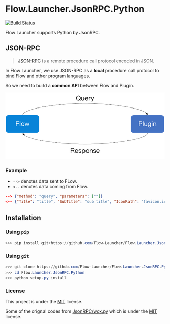 # Flow.Launcher.JsonRPC.Python

[![Build Status](https://travis-ci.org/Zeroto521/Flow.Launcher.JsonRPC.Python.svg?branch=master)](https://travis-ci.org/Zeroto521/Flow.Launcher.JsonRPC.Python)

Flow Launcher supports Python by JsonRPC.

## JSON-RPC

> [JSON-RPC](https://en.wikipedia.org/wiki/JSON-RPC) is a remote procedure call protocol encoded in JSON.

In Flow Launcher, we use JSON-RPC as a **local** procedure call protocol to bind Flow and other program languages.

So we need to build a **common API** between Flow and Plugin.

![JsonRPC](./assets/jsonrpc.png)

### Example

- `-->` denotes data sent to FLow.
- `<--` denotes data coming from Flow.

```json
--> {"method": "query", "parameters": [""]}
<-- {"Title": "title", "SubTitle": "sub title", "IconPath": "favicon.ico"}
```

<!-- TODO: try to add some other examples -->

## Installation

### Using `pip`

``` powershell
>>> pip install git+https://github.com/Flow-Launcher/Flow.Launcher.JsonRPC.Python.git
```

### Using `git`

``` powershell
>>> git clone https://github.com/Flow-Launcher/Flow.Launcher.JsonRPC.Python.git
>>> cd Flow.Launcher.JsonRPC.Python
>>> python setup.py install
```

<!-- TODO: update Example Plugin (HellowWorldPython) for this plugin -->

### License

This project is under the [MIT](./LICENSE) license.

Some of the orignal codes from [JsonRPC/wox.py](https://github.com/Wox-launcher/Wox/blob/master/JsonRPC/wox.py) which is under the [MIT](https://github.com/Wox-launcher/Wox/blob/master/LICENSE) license.

